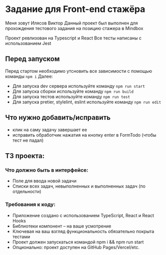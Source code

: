# Задание для Front-end стажёра
Меня зовут Илясов Виктор
Данный проект был выполнен для прохождения тестового задания на позицию стажера в Mindbox

Проект ревлизован на Typescript и React
Все тесты написаны с использованием Jest

## Перед запуском
Перед стартом необходимо утсновить все зависимости с помощью команды `npm i`
Далее:
- Для запуска dev сервера используйте команду `npm run start`
- Для запуска сборки используйте команду `npm run build`
- Для запуска тестов используйте команду `npm run test`
- Для запуска pretier, stylelint, eslint  используйте команду `npm run edit`

## Что нужно добавить/исправить
- клик на саму задачу завершает ее
- исправить обработчик нажатия на кнопку enter в FormTodo (чтобы тест не падал)

## ТЗ проекта:
### Что должно быть в интерфейсе:
- Поле для ввода новой задачи
- Списки всех задач, невыполненных и выполненных задач (по отдельности)

### Требования к коду:
- Приложение создано с использованием TypeScript, React и React Hooks
- Библиотеки компонент – на ваше усмотрение
- Ключевая на ваш взгляд функциональность обязательно покрыта тестами
- Проект должен запускаться командой npm i && npm run start
- Опционально: проект доступен на GitHub Pages/Vercel/etc.

